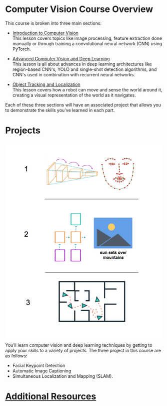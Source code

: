 # Computer Vision Course Overview
This course is broken into three main sections:

* [Introduction to Computer Vision](Notes/Intro_to_Computer_Vision.md)</br>
 This lesson covers topics like image processing, feature extraction done manually or through training a convolutional neural network (CNN) using PyTorch.

* [Advanced Computer Vision and Deep Learning]()</br>
This lesson is all about advances in deep learning architectures like region-based CNN's, YOLO and single-shot detection algorithms, and CNN's used in combination with recurrent neural networks.

* [Object Tracking and Localization]()</br>
This lesson covers how a robot can move and sense the world around it, creating a visual representation of the world as it navigates.

Each of these three sections will have an associated project that allows you to demonstrate the skills you've learned in each part.

# Projects

<img src="Visual Representations/Computer_Vision_Projects.png" align="center"/></p>

You’ll learn computer vision and deep learning techniques by getting to apply your skills to a variety of projects.
The three project in this course are as follows:

* Facial Keypoint Detection
* Automatic Image Captioning
* Simultaneous Localization and Mapping (SLAM).

# [Additional Resources](/Additional_Resources.md)
